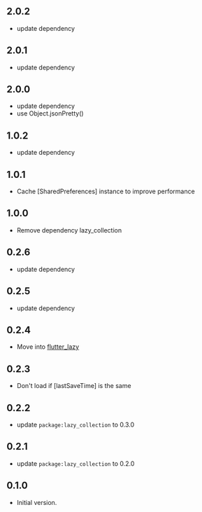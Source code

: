 ## 2.0.2
- update dependency
## 2.0.1
- update dependency
## 2.0.0
- update dependency
- use Object.jsonPretty()
## 1.0.2
- update dependency
## 1.0.1
- Cache [SharedPreferences] instance to improve performance
## 1.0.0
- Remove dependency lazy_collection
## 0.2.6
- update dependency
## 0.2.5
- update dependency
## 0.2.4
- Move into [flutter_lazy](https://github.com/j-siu/flutter_lazy)
## 0.2.3
- Don't load if [lastSaveTime] is the same
## 0.2.2
- update `package:lazy_collection` to 0.3.0
## 0.2.1
- update `package:lazy_collection` to 0.2.0
## 0.1.0
- Initial version.
